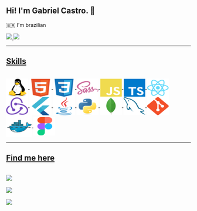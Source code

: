 ## Hi! I'm Gabriel Castro. 👋

:brazil: I'm brazilian

<div>
  <a href="https://github.com/castro-gabriel" />
  <img height="200em" src="https://github-readme-stats.vercel.app/api?username=castro-gabriel&show_icons=true&theme=dracula&include_all_commits=true&count_private=true" />
  <img height="200em" src="https://github-readme-stats.vercel.app/api/top-langs/?username=castro-gabriel&layout=compact&langs_count=7&theme=dracula" />
</div>

<hr/>
  
## Skills 

<div style="display: inline_block"><br/>
  <img align="center" alt="Linux" height="50" width="60" src="https://raw.githubusercontent.com/devicons/devicon/master/icons/linux/linux-original.svg">
  <img align="center" alt="HTML" height="50" width="60" src="https://raw.githubusercontent.com/devicons/devicon/master/icons/html5/html5-original.svg">
  <img align="center" alt="CSS" height="50" width="60" src="https://raw.githubusercontent.com/devicons/devicon/master/icons/css3/css3-original.svg">
  <img align="center" alt="SASS" height="50" width="60" src="https://raw.githubusercontent.com/devicons/devicon/master/icons/sass/sass-original.svg">
  <img align="center" alt="Js" height="50" width="60" src="https://raw.githubusercontent.com/devicons/devicon/master/icons/javascript/javascript-plain.svg">
  <img align="center" alt="Ts" height="50" width="60" src="https://raw.githubusercontent.com/devicons/devicon/master/icons/typescript/typescript-plain.svg">
  <img align="center" alt="React" height="50" width="60" src="https://raw.githubusercontent.com/devicons/devicon/master/icons/react/react-original.svg">
  <img align="center" alt="Redux" height="50" width="60" src="https://raw.githubusercontent.com/devicons/devicon/master/icons/redux/redux-original.svg">
  <img align="center" alt="Flutter" height="50" width="60" src="https://raw.githubusercontent.com/devicons/devicon/master/icons/flutter/flutter-original.svg">
  <img align="center" alt="Java" height="50" width="60" src="https://raw.githubusercontent.com/devicons/devicon/master/icons/java/java-original.svg">
  <img align="center" alt="Python" height="50" width="60" src="https://raw.githubusercontent.com/devicons/devicon/master/icons/python/python-original.svg">
  <img align="center" alt="MongoDB" height="50" width="60" src="https://raw.githubusercontent.com/devicons/devicon/master/icons/mongodb/mongodb-original.svg">
  <img align="center" alt="MySQL" height="50" width="60" src="https://raw.githubusercontent.com/devicons/devicon/master/icons/mysql/mysql-original.svg">
  <img align="center" alt="Git" height="50" width="60" src="https://raw.githubusercontent.com/devicons/devicon/master/icons/git/git-original.svg">
  <img align="center" alt="Docker" height="60" width="70" src="https://raw.githubusercontent.com/devicons/devicon/master/icons/docker/docker-original.svg">
  <img align="center" alt="Figma" height="50" width="60" src="https://raw.githubusercontent.com/devicons/devicon/master/icons/figma/figma-original.svg">
 
</div>

<hr/>

## Find me here

<div style="display: inline_block"><br/>
  <!--Instagram-->
  <a href="https://instagram.com/gabrielcastrodev" target="_blank"><img src="https://img.shields.io/badge/-Instagram-%23E4405F?style=for-the-   badge&logo=instagram&logoColor=white" target="_blank"></a>
  
  <!--Linkedin-->
  <a href="https://www.linkedin.com/in/gabrielsouzacastro/" target="_blank"><img src="https://img.shields.io/badge/-LinkedIn-%230077B5?style=for-the-badge&logo=linkedin&logoColor=white" target="_blank"></a> 
  
  <!--Discord 
  <a href="https://discord.gg/G9GPg5SA75" target="_blank"><img src="https://img.shields.io/badge/Discord-7289DA?style=for-the-badge&logo=discord&logoColor=white" target="_blank"></a> -->
  
  <!--YouTube-->
  <a href="https://www.youtube.com/channel/UCgEENLYqE9UTmwpPK-gJ4fg" target="_blank"><img src="https://img.shields.io/badge/YouTube-FF0000?style=for-the-badge&logo=youtube&logoColor=white" target="_blank"></a>
  
</div>
